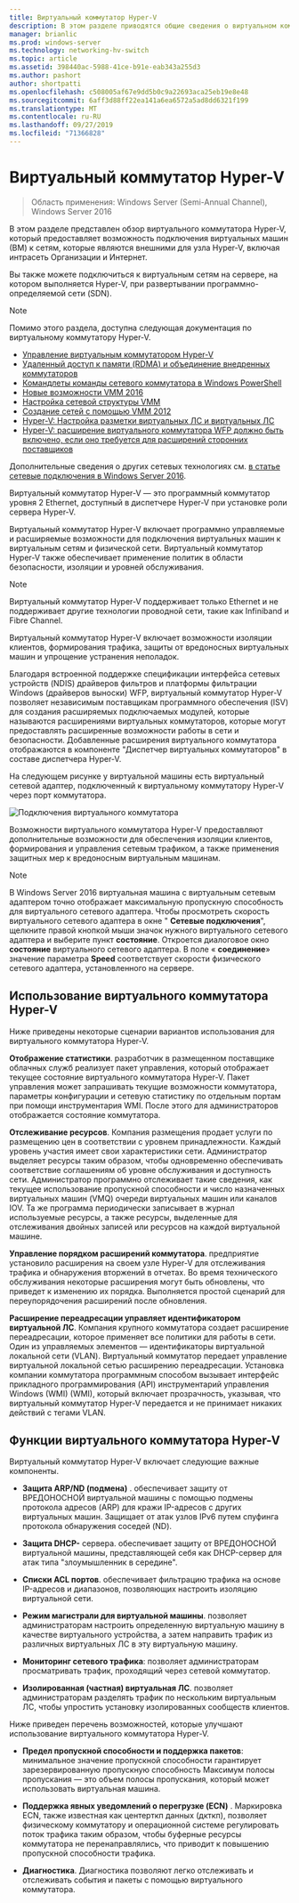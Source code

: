 ```yaml
---
title: Виртуальный коммутатор Hyper-V
description: В этом разделе приводятся общие сведения о виртуальном коммутаторе Hyper-V в Windows Server 2016.
manager: brianlic
ms.prod: windows-server
ms.technology: networking-hv-switch
ms.topic: article
ms.assetid: 398440ac-5988-41ce-b91e-eab343a255d3
ms.author: pashort
author: shortpatti
ms.openlocfilehash: c508005af67e9dd5b0c9a22693aca25eb19e8e48
ms.sourcegitcommit: 6aff3d88ff22ea141a6ea6572a5ad8dd6321f199
ms.translationtype: MT
ms.contentlocale: ru-RU
ms.lasthandoff: 09/27/2019
ms.locfileid: "71366828"
---
```

# <a name="hyper-v-virtual-switch"></a>Виртуальный коммутатор Hyper-V

>Область применения: Windows Server (Semi-Annual Channel), Windows Server 2016

В этом разделе представлен обзор виртуального коммутатора Hyper-V, который предоставляет возможность подключения виртуальных машин \(ВМ\) к сетям, которые являются внешними для узла Hyper\-V, включая интрасеть Организации и Интернет. 

Вы также можете подключиться к виртуальным сетям на сервере, на котором выполняется Hyper\-V, при развертывании программно-определяемой сети \(SDN\).

> [!NOTE]  
> Помимо этого раздела, доступна следующая документация по виртуальному коммутатору Hyper-V.  
>   
> - [Управление виртуальным коммутатором Hyper-V](Manage-Hyper-V-Virtual-Switch.md) 
> - [Удаленный доступ к памяти (RDMA) и объединение внедренных коммутаторов](RDMA-and-Switch-Embedded-Teaming.md)
> - [Командлеты команды сетевого коммутатора в Windows PowerShell](https://technet.microsoft.com/library/jj553812.aspx)
> - [Новые возможности VMM 2016](https://docs.microsoft.com/system-center/vmm/whats-new#networking)
> - [Настройка сетевой структуры VMM](https://docs.microsoft.com/system-center/vmm/manage-networks)
> - [Создание сетей с помощью VMM 2012](https://social.technet.microsoft.com/wiki/contents/articles/3140.create-networks-with-vmm-2012.aspx)  
> - [Hyper-V: Настройка разметки виртуальных ЛС и виртуальных ЛС](https://social.technet.microsoft.com/wiki/contents/articles/1306.hyper-v-configure-vlans-and-vlan-tagging.aspx)  
> - [Hyper-V: расширение виртуального коммутатора WFP должно быть включено, если оно требуется для расширений сторонних поставщиков](https://social.technet.microsoft.com/wiki/contents/articles/13071.hyper-v-the-wfp-virtual-switch-extension-should-be-enabled-if-it-is-required-by-third-party-extensions.aspx)
>
> Дополнительные сведения о других сетевых технологиях см. [в статье сетевые подключения в Windows Server 2016](https://docs.microsoft.com/windows-server/networking/networking).
  
Виртуальный коммутатор Hyper\-V — это программный коммутатор уровня 2 Ethernet, доступный в диспетчере Hyper\-V при установке роли сервера Hyper\-V.

Виртуальный коммутатор Hyper-V включает программно управляемые и расширяемые возможности для подключения виртуальных машин к виртуальным сетям и физической сети. Виртуальный коммутатор Hyper-V также обеспечивает применение политик в области безопасности, изоляции и уровней обслуживания.  
  
> [!NOTE]  
> Виртуальный коммутатор Hyper-V поддерживает только Ethernet и не поддерживает другие технологии проводной сети, такие как Infiniband и Fibre Channel.  
  
Виртуальный коммутатор Hyper-V включает возможности изоляции клиентов, формирования трафика, защиты от вредоносных виртуальных машин и упрощение устранения неполадок. 

Благодаря встроенной поддержке спецификации интерфейса сетевых устройств \(NDIS\) драйверов фильтров и платформы фильтрации Windows \(драйверов выноски\) WFP, виртуальный коммутатор Hyper-V позволяет независимым поставщикам программного обеспечения \(ISV\) для создания расширяемых подключаемых модулей, которые называются расширениями виртуальных коммутаторов, которые могут предоставлять расширенные возможности работы в сети и безопасности. Добавленные расширения виртуального коммутатора отображаются в компоненте "Диспетчер виртуальных коммутаторов" в составе диспетчера Hyper-V.
  
На следующем рисунке у виртуальной машины есть виртуальный сетевой адаптер, подключенный к виртуальному коммутатору Hyper-V через порт коммутатора.  
  
![Подключения виртуального коммутатора](../media/Hyper-V-Virtual-Switch/Vswitch_01.jpg)  
  
Возможности виртуального коммутатора Hyper-V предоставляют дополнительные возможности для обеспечения изоляции клиентов, формирования и управления сетевым трафиком, а также применения защитных мер к вредоносным виртуальным машинам.

>[!NOTE]
> В Windows Server 2016 виртуальная машина с виртуальным сетевым адаптером точно отображает максимальную пропускную способность для виртуального сетевого адаптера. Чтобы просмотреть скорость виртуального сетевого адаптера в окне " **Сетевые подключения**", щелкните правой кнопкой мыши значок нужного виртуального сетевого адаптера и выберите пункт **состояние**. Откроется диалоговое окно **состояние** виртуального сетевого адаптера. В поле « **соединение**» значение параметра **Speed** соответствует скорости физического сетевого адаптера, установленного на сервере.
  
## <a name="bkmk_apps"></a>Использование виртуального коммутатора Hyper-V

Ниже приведены некоторые сценарии вариантов использования для виртуального коммутатора Hyper-V.

**Отображение статистики**. разработчик в размещенном поставщике облачных служб реализует пакет управления, который отображает текущее состояние виртуального коммутатора Hyper-V. Пакет управления может запрашивать текущие возможности коммутатора, параметры конфигурации и сетевую статистику по отдельным портам при помощи инструментария WMI. После этого для администраторов отображается состояние коммутатора.  
  
**Отслеживание ресурсов**. Компания размещения продает услуги по размещению цен в соответствии с уровнем принадлежности. Каждый уровень участия имеет свои характеристики сети. Администратор выделяет ресурсы таким образом, чтобы одновременно обеспечивать соответствие соглашениям об уровне обслуживания и доступность сети. Администратор программно отслеживает такие сведения, как текущее использование пропускной способности и число назначенных виртуальных машин (VMQ) очереди виртуальных машин или каналов IOV. Та же программа периодически записывает в журнал используемые ресурсы, а также ресурсы, выделенные для отслеживания двойных записей или ресурсов на каждой виртуальной машине.  
  
**Управление порядком расширений коммутатора**. предприятие установило расширения на своем узле Hyper-V для отслеживания трафика и обнаружения вторжений в отчетах. Во время технического обслуживания некоторые расширения могут быть обновлены, что приведет к изменению их порядка. Выполняется простой сценарий для переупорядочения расширений после обновления.  
  
**Расширение переадресации управляет идентификатором виртуальной ЛС**. Компания крупного коммутатора создает расширение переадресации, которое применяет все политики для работы в сети. Один из управляемых элементов — идентификаторы виртуальной локальной сети (VLAN). Виртуальный коммутатор передает управление виртуальной локальной сетью расширению переадресации. Установка компании коммутатора программным способом вызывает интерфейс прикладного программирования (API) инструментарий управления Windows (WMI) (WMI), который включает прозрачность, указывая, что виртуальный коммутатор Hyper-V передается и не принимает никаких действий с тегами VLAN.  
  
## <a name="bkmk_func"></a>Функции виртуального коммутатора Hyper-V
 
Виртуальный коммутатор Hyper-V включает следующие важные компоненты.  
  
-   **Защита ARP/ND (подмена)** . обеспечивает защиту от ВРЕДОНОСНОЙ виртуальной машины с помощью подмены протокола адресов (ARP) для кражи IP-адресов с других виртуальных машин. Защищает от атак узлов IPv6 путем спуфинга протокола обнаружения соседей (ND).  
  
-   **Защита DHCP-** сервера. обеспечивает защиту от ВРЕДОНОСНОЙ виртуальной машины, представляющей себя как DHCP-сервер для атак типа "злоумышленник в середине".  
  
-   **Списки ACL портов**. обеспечивает фильтрацию трафика на основе IP-адресов и диапазонов, позволяющих настроить изоляцию виртуальной сети.  
  
-   **Режим магистрали для виртуальной машины**. позволяет администраторам настроить определенную виртуальную машину в качестве виртуального устройства, а затем направить трафик из различных виртуальных ЛС в эту виртуальную машину.  
  
-   **Мониторинг сетевого трафика**: позволяет администраторам просматривать трафик, проходящий через сетевой коммутатор.  
  
-   **Изолированная (частная) виртуальная ЛС**. позволяет администраторам разделять трафик по нескольким виртуальным ЛС, чтобы упростить установку изолированных сообществ клиентов.  
  
Ниже приведен перечень возможностей, которые улучшают использование виртуального коммутатора Hyper-V.  
  
-   **Предел пропускной способности и поддержка пакетов**: минимальное значение пропускной способности гарантирует зарезервированную пропускную способность Максимум полосы пропускания — это объем полосы пропускания, который может использовать виртуальная машина.  
  
-   **Поддержка явных уведомлений о перегрузке (ECN)** . Маркировка ECN, также известная как центерткп данных (дкткп), позволяет физическому коммутатору и операционной системе регулировать поток трафика таким образом, чтобы буферные ресурсы коммутатора не перенаправлялись, что приводит к повышению пропускной способности трафика.  
  
-   **Диагностика**. Диагностика позволяют легко отслеживать и отслеживать события и пакеты с помощью виртуального коммутатора.
